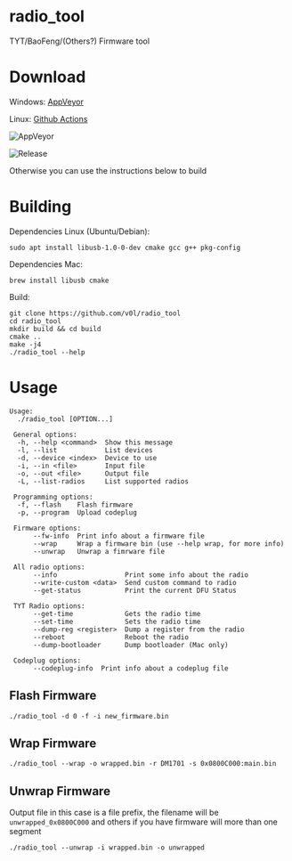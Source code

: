 # radio_tool

TYT/BaoFeng/(Others?) Firmware tool

# Download

Windows: [AppVeyor](https://ci.appveyor.com/project/v0l/radio-tool)

Linux: [Github Actions](https://github.com/v0l/radio_tool/actions)

![AppVeyor](https://ci.appveyor.com/api/projects/status/github/v0l/radio_tool?svg=true)

![Release](https://github.com/v0l/radio_tool/workflows/UbuntuRelease/badge.svg)

Otherwise you can use the instructions below to build

# Building
Dependencies Linux (Ubuntu/Debian):

```
sudo apt install libusb-1.0-0-dev cmake gcc g++ pkg-config
```

Dependencies Mac:
```
brew install libusb cmake
```

Build:
```
git clone https://github.com/v0l/radio_tool
cd radio_tool
mkdir build && cd build
cmake ..
make -j4
./radio_tool --help
```

# Usage
```
Usage:
  ./radio_tool [OPTION...]

 General options:
  -h, --help <command>  Show this message
  -l, --list            List devices
  -d, --device <index>  Device to use
  -i, --in <file>       Input file
  -o, --out <file>      Output file
  -L, --list-radios     List supported radios

 Programming options:
  -f, --flash    Flash firmware
  -p, --program  Upload codeplug

 Firmware options:
      --fw-info  Print info about a firmware file
      --wrap     Wrap a firmware bin (use --help wrap, for more info)
      --unwrap   Unwrap a fimrware file

 All radio options:
      --info                 Print some info about the radio
      --write-custom <data>  Send custom command to radio
      --get-status           Print the current DFU Status

 TYT Radio options:
      --get-time             Gets the radio time
      --set-time             Sets the radio time
      --dump-reg <register>  Dump a register from the radio
      --reboot               Reboot the radio
      --dump-bootloader      Dump bootloader (Mac only)

 Codeplug options:
      --codeplug-info  Print info about a codeplug file
```

## Flash Firmware
```
./radio_tool -d 0 -f -i new_firmware.bin
```

## Wrap Firmware
```
./radio_tool --wrap -o wrapped.bin -r DM1701 -s 0x0800C000:main.bin
```

## Unwrap Firmware
Output file in this case is a file prefix, the filename will be `unwrapped_0x0800C000` and others if you have
firmware will more than one segment
```
./radio_tool --unwrap -i wrapped.bin -o unwrapped 
```
